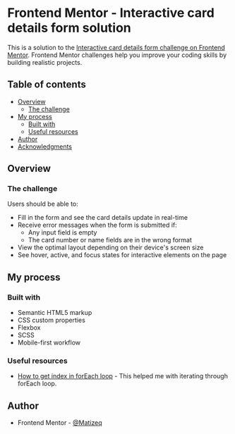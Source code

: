 # Frontend Mentor - Interactive card details form solution

This is a solution to the [Interactive card details form challenge on Frontend Mentor](https://www.frontendmentor.io/challenges/interactive-card-details-form-XpS8cKZDWw). Frontend Mentor challenges help you improve your coding skills by building realistic projects.

## Table of contents

- [Overview](#overview)
  - [The challenge](#the-challenge)
- [My process](#my-process)
  - [Built with](#built-with)
  - [Useful resources](#useful-resources)
- [Author](#author)
- [Acknowledgments](#acknowledgments)

## Overview

### The challenge

Users should be able to:

- Fill in the form and see the card details update in real-time
- Receive error messages when the form is submitted if:
  - Any input field is empty
  - The card number or name fields are in the wrong format
- View the optimal layout depending on their device's screen size
- See hover, active, and focus states for interactive elements on the page

## My process

### Built with

- Semantic HTML5 markup
- CSS custom properties
- Flexbox
- SCSS
- Mobile-first workflow

### Useful resources

- [How to get index in forEach loop](https://atomizedobjects.com/blog/javascript/how-to-get-the-index-in-a-foreach-loop-in-javascript/) - This helped me with iterating through forEach loop.

## Author

- Frontend Mentor - [@Matizeq](https://www.frontendmentor.io/profile/Matizeq)
